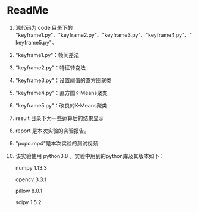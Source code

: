 # ReadMe

1. 源代码为 code 目录下的 "keyframe1.py"、"keyframe2.py"、"keyframe3.py"、"keyframe4.py"、"keyframe5.py"。

2. "keyframe1.py"：帧间差法

3. "keyframe2.py"：特征转变法

4. "keyframe3.py"：设置阈值的直方图聚类

5. "keyframe4.py"：直方图K-Means聚类

6. "keyframe5.py"：改良的K-Means聚类

7. result 目录下为一些运算后的结果显示

8. report 是本次实验的实验报告。

9. "popo.mp4"是本次实验的测试视频

10. 该实验使用 python3.8 。实验中用到的python库及其版本如下：

    numpy 	1.13.3

    opencv 	3.3.1

    pillow 	8.0.1

    scipy 1.5.2